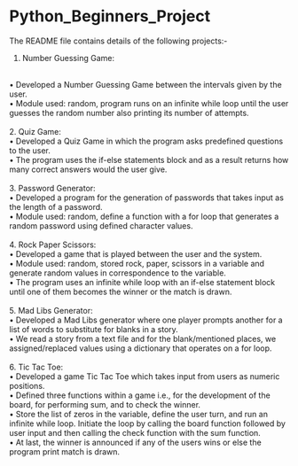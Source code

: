 # Python_Beginners_Project
The README file contains details of the following projects:-

1. Number Guessing Game:
<br>
•	Developed a Number Guessing Game between the intervals given by the user.
<br>
•	Module used: random, program runs on an infinite while loop until the user guesses the random number also printing its number of attempts.
<br>
<br>
2. Quiz Game:
<br>
•	Developed a Quiz Game in which the program asks predefined questions to the user.
<br>
•	The program uses the if-else statements block and as a result returns how many correct answers would the user give.
<br>
<br>
3. Password Generator:
<br>
•	Developed a program for the generation of passwords that takes input as the length of a password.
<br>
•	Module used: random, define a function with a for loop that generates a random password using defined character values. 
<br>
<br>
4. Rock Paper Scissors:
<br>
•	Developed a game that is played between the user and the system.
<br>
•	Module used: random, stored rock, paper, scissors in a variable and generate random values in correspondence to the variable.
<br>
•	The program uses an infinite while loop with an if-else statement block until one of them becomes the winner or the match is drawn.
<br>
<br>
5. Mad Libs Generator:
<br>
•	Developed a Mad Libs generator where one player prompts another for a list of words to substitute for blanks in a story.
<br>
•	We read a story from a text file and for the blank/mentioned places, we assigned/replaced values using a dictionary that operates on a for loop.
<br>
<br>
6. Tic Tac Toe:
<br>
•	Developed a game Tic Tac Toe which takes input from users as numeric positions.
<br>
•	Defined three functions within a game i.e., for the development of the board, for performing sum, and to check the winner.
<br>
•	Store the list of zeros in the variable, define the user turn, and run an infinite while loop. Initiate the loop by calling the board function followed by user input and then calling the check function with the sum function.
<br>
•	At last, the winner is announced if any of the users wins or else the program print match is drawn.
